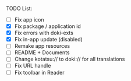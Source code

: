 TODO List:

- [ ] Fix app icon
- [x] Fix package / application id
- [x] Fix errors with doki-exts
- [x] Fix in-app update (disabled)
- [ ] Remake app resources
- [ ] README + Documents
- [ ] Change kotatsu:// to doki:// for all translations
- [ ] Fix URL handle
- [ ] Fix toolbar in Reader
